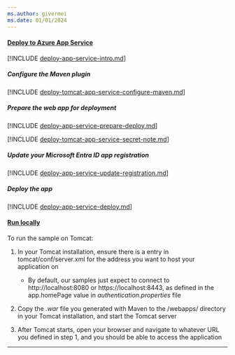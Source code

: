 ```yaml
---
ms.author: givermei
ms.date: 01/01/2024
---
```


#### [Deploy to Azure App Service](#tab/appsvc)

[!INCLUDE [deploy-app-service-intro.md](./deploy-app-service-intro.md)]

##### Configure the Maven plugin

[!INCLUDE [deploy-tomcat-app-service-configure-maven.md](./deploy-tomcat-app-service-configure-maven.md)]

##### Prepare the web app for deployment

[!INCLUDE [deploy-app-service-prepare-deploy.md](./deploy-app-service-prepare-deploy.md)]

[!INCLUDE [deploy-tomcat-app-service-secret-note.md](./deploy-tomcat-app-service-secret-note.md)]

##### Update your Microsoft Entra ID app registration

[!INCLUDE [deploy-app-service-update-registration.md](./deploy-app-service-update-registration.md)]

##### Deploy the app

[!INCLUDE [deploy-app-service-deploy.md](./deploy-app-service-deploy.md)]

#### [Run locally](#tab/local)

To run the sample on Tomcat:

1. In your Tomcat installation, ensure there is a entry in tomcat/conf/server.xml for the address you want to host your application on

     - By default, our samples just expect to connect to http://localhost:8080 or https://localhost:8443, as defined in the app.homePage value in *authentication.properties* file

1. Copy the *.war* file you generated with Maven to the /webapps/ directory in your Tomcat installation, and start the Tomcat server

1. After Tomcat starts, open your browser and navigate to whatever URL you defined in step 1, and you should be able to access the application

---
